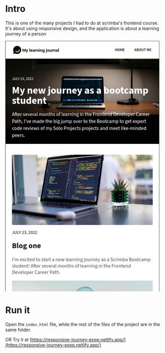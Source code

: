 # Intro
This is one of the many projects I had to do at scrimba's frontend course.
It's about using responsive design, and the application is about a learning journey of a person

![Application interface](app.png)
# Run it
Open the `index.html` file, while the rest of the files of the project are in the same folder.

OR
Try it at [https://responsive-journey-expp.netlify.app/](https://responsive-journey-expp.netlify.app/)